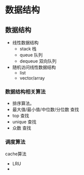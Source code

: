 # 数据结构

## 数据结构


- 线性数据结构
  - stack 栈
  - queue 队列
  - dequeue 双向队列
- 随机访问线性数据结构
  - list
  - vector/array

### 数据结构相关算法
- 排序算法。
- 最大值/最小值/中位数/分位数 查找
- top 查找
- unique 查找
- 众数 查找


### 调度算法
cache算法
- LRU
- 